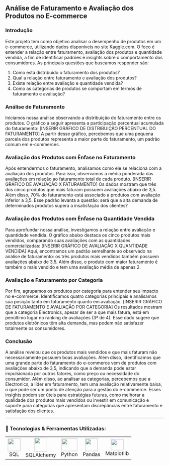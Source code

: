 ## Análise de Faturamento e Avaliação dos Produtos no E-commerce

### Introdução

Este projeto tem como objetivo analisar o desempenho de produtos em um e-commerce, utilizando dados disponíveis no site Kaggle.com. O foco é entender a relação entre faturamento, avaliação dos produtos e quantidade vendida, a fim de identificar padrões e insights sobre o comportamento dos consumidores.
As principais questões que buscamos responder são:
1.	Como está distribuído o faturamento dos produtos?
2.	Qual a relação entre faturamento e avaliação dos produtos?
3.	Existe relação entre avaliação e quantidade vendida?
4.	Como as categorias de produtos se comportam em termos de faturamento e avaliação?

### Análise de Faturamento
Iniciamos nossa análise observando a distribuição do faturamento entre os produtos. O gráfico a seguir apresenta a participação percentual acumulada do faturamento:
[INSERIR GRÁFICO DE DISTRIBUIÇÃO PERCENTUAL DO FATURAMENTO]
A partir desse gráfico, percebemos que uma pequena parcela dos produtos representa a maior parte do faturamento, um padrão comum em e-commerces.

### Avaliação dos Produtos com Ênfase no Faturamento
Após entendermos o faturamento, analisamos como ele se relaciona com a avaliação dos produtos. Para isso, observamos a média ponderada das avaliações em relação ao faturamento total de cada produto.
[INSERIR GRÁFICO DE AVALIAÇÃO X FATURAMENTO]
Os dados mostram que três dos cinco produtos que mais faturam possuem avaliações abaixo de 3,5. Além disso, 70% do faturamento está associado a produtos com avaliação inferior a 3,5. Esse padrão levanta a questão: será que a alta demanda de determinados produtos supera a insatisfação dos clientes?

### Avaliação dos Produtos com Ênfase na Quantidade Vendida
Para aprofundar nossa análise, investigamos a relação entre avaliação e quantidade vendida. O gráfico abaixo destaca os cinco produtos mais vendidos, comparando suas avaliações com as quantidades comercializadas:
[INSERIR GRÁFICO DE AVALIAÇÃO X QUANTIDADE VENDIDA]
Aqui, encontramos um padrão semelhante ao observado na análise de faturamento: os três produtos mais vendidos também possuem avaliações abaixo de 3,5. Além disso, o produto com maior faturamento é também o mais vendido e tem uma avaliação média de apenas 2.

### Avaliação e Faturamento por Categoria
Por fim, agrupamos os produtos por categoria para entender seu impacto no e-commerce. Identificamos quatro categorias principais e analisamos sua posição tanto em faturamento quanto em avaliação.
[INSERIR GRÁFICO DE FATURAMENTO E AVALIAÇÃO POR CATEGORIA]
Os resultados mostram que a categoria Electronics, apesar de ser a que mais fatura, está em penúltimo lugar no ranking de avaliações (3ª de 4). Esse dado sugere que produtos eletrônicos têm alta demanda, mas podem não satisfazer totalmente os consumidores.

### Conclusão
A análise revelou que os produtos mais vendidos e que mais faturam não necessariamente possuem boas avaliações. Além disso, identificamos que uma grande parte do faturamento do e-commerce vem de produtos com avaliações abaixo de 3,5, indicando que a demanda pode estar impulsionada por outros fatores, como preço ou necessidade do consumidor.
Além disso, ao analisar as categorias, percebemos que a Electronics, a líder em faturamento, tem uma avaliação relativamente baixa, o que pode ser um ponto de atenção para a gestão do e-commerce.
Esses insights podem ser úteis para estratégias futuras, como melhorar a qualidade dos produtos mais vendidos ou investir em comunicação e suporte para categorias que apresentam discrepâncias entre faturamento e satisfação dos clientes.

---
### 🚀 Tecnologias & Ferramentas Utilizadas:

<table>
  <tr>
    <td align="center"><img src="https://icones.pro/wp-content/uploads/2021/05/icone-base-donnees-orange.png" width="40" height="40"/><br>SQL</td>
    <td align="center"><img src="https://buildwithlayer.gallerycdn.vsassets.io/extensions/buildwithlayer/sqlalchemy-integration-expert-jyszg/0.0.13/1740523961608/Microsoft.VisualStudio.Services.Icons.Default" width="40" height="45"/><br>SQLAlchemy</td>
    <td align="center"><img src="https://cdn.jsdelivr.net/gh/devicons/devicon/icons/python/python-original.svg" width="50" height="40"/><br>Python</td>
    <td align="center"><img src="https://cdn.jsdelivr.net/gh/devicons/devicon/icons/pandas/pandas-original.svg" width="40" height="40"/><br>Pandas</td>
    <td align="center"><img src="https://upload.wikimedia.org/wikipedia/commons/thumb/8/84/Matplotlib_icon.svg/1200px-Matplotlib_icon.svg.png" width="40" height="35"/><br>Matplotlib</td>
</table>
